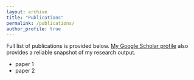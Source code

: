 ```yaml
---
layout: archive
title: "Publications"
permalink: /publications/
author_profile: true
---
```


Full list of publications is provided below. <u><a href="{{author.googlescholar}}">My Google Scholar profile</a></u> also provides a reliable snapshot of my research output.

- paper 1
- paper 2
